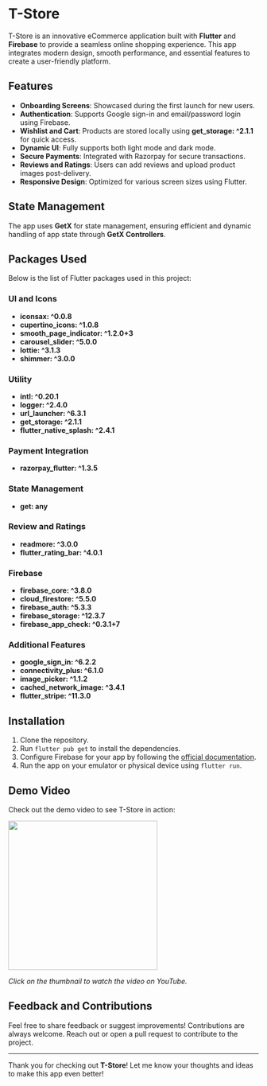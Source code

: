 # T-Store

T-Store is an innovative eCommerce application built with **Flutter** and **Firebase** to provide a seamless online shopping experience. This app integrates modern design, smooth performance, and essential features to create a user-friendly platform.

## Features
- **Onboarding Screens**: Showcased during the first launch for new users. 
- **Authentication**: Supports Google sign-in and email/password login using Firebase.
- **Wishlist and Cart**: Products are stored locally using **get_storage: ^2.1.1** for quick access.
- **Dynamic UI**: Fully supports both light mode and dark mode.
- **Secure Payments**: Integrated with Razorpay for secure transactions.
- **Reviews and Ratings**: Users can add reviews and upload product images post-delivery.
- **Responsive Design**: Optimized for various screen sizes using Flutter.

## State Management
The app uses **GetX** for state management, ensuring efficient and dynamic handling of app state through **GetX Controllers**.

## Packages Used
Below is the list of Flutter packages used in this project:

### UI and Icons
- **iconsax: ^0.0.8**
- **cupertino_icons: ^1.0.8**
- **smooth_page_indicator: ^1.2.0+3**
- **carousel_slider: ^5.0.0**
- **lottie: ^3.1.3**
- **shimmer: ^3.0.0**

### Utility
- **intl: ^0.20.1**
- **logger: ^2.4.0**
- **url_launcher: ^6.3.1**
- **get_storage: ^2.1.1**
- **flutter_native_splash: ^2.4.1**

### Payment Integration
- **razorpay_flutter: ^1.3.5**

### State Management
- **get: any**

### Review and Ratings
- **readmore: ^3.0.0**
- **flutter_rating_bar: ^4.0.1**

### Firebase
- **firebase_core: ^3.8.0**
- **cloud_firestore: ^5.5.0**
- **firebase_auth: ^5.3.3**
- **firebase_storage: ^12.3.7**
- **firebase_app_check: ^0.3.1+7**

### Additional Features
- **google_sign_in: ^6.2.2**
- **connectivity_plus: ^6.1.0**
- **image_picker: ^1.1.2**
- **cached_network_image: ^3.4.1**
- **flutter_stripe: ^11.3.0**

## Installation
1. Clone the repository.
2. Run `flutter pub get` to install the dependencies.
3. Configure Firebase for your app by following the [official documentation](https://firebase.google.com/docs/flutter/setup).
4. Run the app on your emulator or physical device using `flutter run`.

## Demo Video
Check out the demo video to see T-Store in action:


<a href="https://youtu.be/zS_XR773M0g">
  <img src="https://github.com/user-attachments/assets/e8abe58f-e7d4-4590-af3c-aa4c702e9ecf" width="300"/>
</a>




*Click on the thumbnail to watch the video on YouTube.*

## Feedback and Contributions
Feel free to share feedback or suggest improvements! Contributions are always welcome. Reach out or open a pull request to contribute to the project.

---

Thank you for checking out **T-Store**! Let me know your thoughts and ideas to make this app even better!
